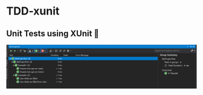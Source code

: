 # TDD-xunit

## Unit Tests using XUnit 👋
![Print test on visual studio](https://raw.githubusercontent.com/csantos31/TDD-xunit/main/Screenshot%202021-10-21%20103325.png)
